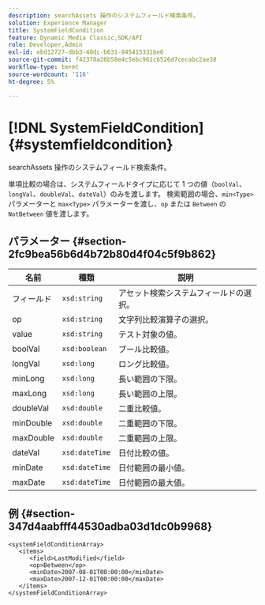 ```yaml
---
description: searchAssets 操作のシステムフィールド検索条件。
solution: Experience Manager
title: SystemFieldCondition
feature: Dynamic Media Classic,SDK/API
role: Developer,Admin
exl-id: ebd12727-dbb3-40dc-b631-945415331be6
source-git-commit: f42378a20b58e4c5ebc961c6526d7cecabc2ae38
workflow-type: tm+mt
source-wordcount: '116'
ht-degree: 5%

---
```


# [!DNL SystemFieldCondition]{#systemfieldcondition}

searchAssets 操作のシステムフィールド検索条件。

単項比較の場合は、システムフィールドタイプに応じて 1 つの値（`boolVal`、`longVal`、`doubleVal`、`dateVal`）のみを渡します。 検索範囲の場合、`min<Type>` パラメーターと `max<Type>` パラメーターを渡し、`op` または `Between` の `NotBetween` 値を渡します。

## パラメーター {#section-2fc9bea56b6d4b72b80d4f04c5f9b862}

| 名前 | 種類 | 説明 |
|---|---|---|
| フィールド | `xsd:string` | アセット検索システムフィールドの選択。 |
| op | `xsd:string` | 文字列比較演算子の選択。 |
| value | `xsd:string` | テスト対象の値。 |
| boolVal | `xsd:boolean` | ブール比較値。 |
| longVal | `xsd:long` | ロング比較値。 |
| minLong | `xsd:long` | 長い範囲の下限。 |
| maxLong | `xsd:long` | 長い範囲の上限。 |
| doubleVal | `xsd:double` | 二重比較値。 |
| minDouble | `xsd:double` | 二重範囲の下限。 |
| maxDouble | `xsd:double` | 二重範囲の上限。 |
| dateVal | `xsd:dateTime` | 日付比較の値。 |
| minDate | `xsd:dateTime` | 日付範囲の最小値。 |
| maxDate | `xsd:dateTime` | 日付範囲の最大値。 |

## 例 {#section-347d4aabfff44530adba03d1dc0b9968}

```
<systemFieldConditionArray>
   <items>
      <field>LastModified</field>
      <op>Between</op>
      <minDate>2007-08-01T00:00:00</minDate>
      <maxDate>2007-12-01T00:00:00</maxDate>
   </items>
</systemFieldConditionArray>
```
